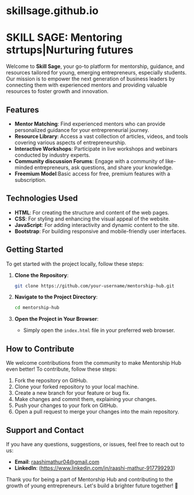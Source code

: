 # skillsage.github.io
# SKILL SAGE: Mentoring strtups|Nurturing futures

Welcome to **Skill Sage**, your go-to platform for mentorship, guidance, and resources tailored for young, emerging entrepreneurs, especially students. Our mission is to empower the next generation of business leaders by connecting them with experienced mentors and providing valuable resources to foster growth and innovation.

## Features

- **Mentor Matching**: Find experienced mentors who can provide personalized guidance for your entrepreneurial journey.
- **Resource Library**: Access a vast collection of articles, videos, and tools covering various aspects of entrepreneurship.
- **Interactive Workshops**: Participate in live workshops and webinars conducted by industry experts.
- **Community discussion Forums**: Engage with a community of like-minded entrepreneurs, ask questions, and share your knowledge.
- **Freemium Model**:Basic access for free, premium features with a subscription.

## Technologies Used

- **HTML**: For creating the structure and content of the web pages.
- **CSS**: For styling and enhancing the visual appeal of the website.
- **JavaScript**: For adding interactivity and dynamic content to the site.
- **Bootstrap**: For building responsive and mobile-friendly user interfaces.

## Getting Started

To get started with the project locally, follow these steps:

1. **Clone the Repository**:

   ```bash
   git clone https://github.com/your-username/mentorship-hub.git
   ```

2. **Navigate to the Project Directory**:

   ```bash
   cd mentorship-hub
   ```

3. **Open the Project in Your Browser**:

   - Simply open the `index.html` file in your preferred web browser.

## How to Contribute

We welcome contributions from the community to make Mentorship Hub even better! To contribute, follow these steps:

1. Fork the repository on GitHub.
2. Clone your forked repository to your local machine.
3. Create a new branch for your feature or bug fix.
4. Make changes and commit them, explaining your changes.
5. Push your changes to your fork on GitHub.
6. Open a pull request to merge your changes into the main repository.

## Support and Contact

If you have any questions, suggestions, or issues, feel free to reach out to us:

- **Email**: raashimathur04@gmail.com
- **LinkedIn**: (https://www.linkedin.com/in/raashi-mathur-917799293)

Thank you for being a part of Mentorship Hub and contributing to the growth of young entrepreneurs. Let's build a brighter future together! 🚀

